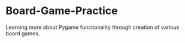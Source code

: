 # Board-Game-Practice
Learning more about Pygame functionality through creation of various board games.
